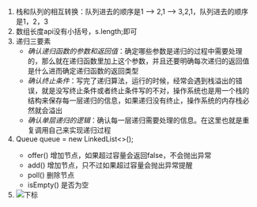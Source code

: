 1. 栈和队列的相互转换：队列进去的顺序是1 --> 2,1 --> 3,2,1，队列进去的顺序是1，2，3
2. 数组长度api没有小括号，s.length;即可
3. 递归三要素
   - *确认递归函数的参数和返回值*：确定哪些参数是递归的过程中需要处理的，那么就在递归函数里加上这个参数，并且还要明确每次递归的返回值是什么进而确定递归函数的返回类型
   - *确认终止条件*：写完了递归算法，运行的时候，经常会遇到栈溢出的错误，就是没写终止条件或者终止条件写的不对，操作系统也是用一个栈的结构来保存每一层递归的信息，如果递归没有终止，操作系统的内存栈必然就会溢出
   - *确认单层递归的逻辑*：确认每一层递归需要处理的信息。在这里也就是重复调用自己来实现递归过程
4. Queue<TreeNode> queue = new LinkedList<>();
   - offer() 增加节点，如果超过容量会返回false，不会抛出异常
   - add() 增加节点，只不过如果超过容量会抛出异常提醒
   - poll() 删除节点
   - isEmpty() 是否为空
5. ![下标](https://cdn.jsdelivr.net/gh/ShuiLinzi/blog-image@master/算法/下标.webp)